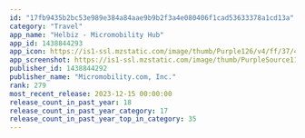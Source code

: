 ```yaml
---
id: "17fb9435b2bc53e989e384a84aae9b9b2f3a4e080406f1cad53633378a1cd13a"
category: "Travel"
app_name: "Helbiz - Micromobility Hub"
app_id: 1438844293
app_icon: https://is1-ssl.mzstatic.com/image/thumb/Purple126/v4/ff/37/4e/ff374ee4-9b2b-62fa-da07-05a68a52d65d/AppIcon-0-0-1x_U007emarketing-0-7-0-85-220.png/1024x1024bb.png
app_screenshot: https://is1-ssl.mzstatic.com/image/thumb/PurpleSource116/v4/e5/6e/36/e56e36af-6060-347c-2a06-241ed3e64d89/ee42c3f1-7c7f-433c-81b4-645bb2108c66_5.8_-_1_-_EN.jpg/1242x2688bb.png
publisher_id: 1438844292
publisher_name: "Micromobility.com, Inc."
rank: 279
most_recent_release: 2023-12-15 00:00:00
release_count_in_past_year: 18
release_count_in_past_year_category: 17
release_count_in_past_year_top_in_category: 35
---
```


